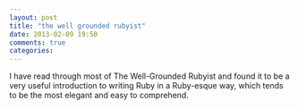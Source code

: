 ```yaml
---
layout: post
title: "the well grounded rubyist"
date: 2013-02-09 19:50
comments: true
categories: 
---
```

I have read through most of The Well-Grounded Rubyist and found it to be a very useful introduction to writing
Ruby in a Ruby-esque way, which tends to be the most elegant and easy to comprehend. 

